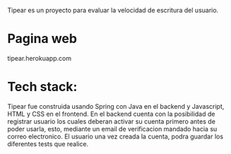 Tipear es un proyecto para evaluar la velocidad de escritura del usuario. 

# Pagina web
tipear.herokuapp.com

# Tech stack:
Tipear fue construida usando Spring con Java en el backend y Javascript, HTML y CSS en el frontend.
En el backend cuenta con la posibilidad de registrar usuario los cuales deberan activar
su cuenta primero antes de poder usarla, esto, mediante un email de verificacion mandado hacia su
correo electronico. El usuario una vez creada la cuenta, podra guardar los diferentes tests que realice.
